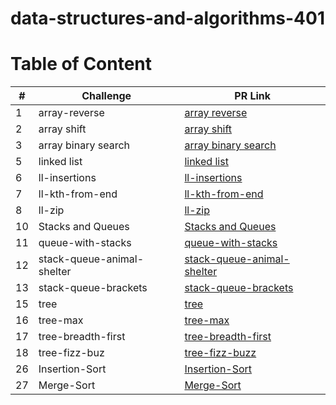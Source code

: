 # data-structures-and-algorithms-401

# Table of Content 

|#|Challenge|PR Link|
|----|-----|-------|
|1|array-reverse|[array reverse](./array_reverse/README.md)|
|2|array shift|[array shift](./array_shift/README.md)|
|3|array binary search|[array binary search](./array_binary_search/README.md)|
|5|linked list|[linked list](./data-structures/linked_list/README.md)|
|6|ll-insertions|[ll-insertions](./data-structures/linked_list/README.md)|
|7|ll-kth-from-end|[ll-kth-from-end](./data-structures/linked_list/README.md)|
|8|ll-zip|[ll-zip](./challenges/ll-zip/README.md)|
|10|Stacks and Queues|[Stacks and Queues](./data-structures/stack-and-queue/README.md)|
|11|queue-with-stacks|[queue-with-stacks](./challenges/queue-with-stacks/README.md)|
|12|stack-queue-animal-shelter|[stack-queue-animal-shelter](./challenges/stack_queue_animal_shelter/README.md)
|13|stack-queue-brackets|[stack-queue-brackets](./challenges/stack-queue-brackets/README.md)
|15|tree|[tree](./data-structures/trees/README.md)|
|16|tree-max|[tree-max](./data-structures/trees/README.md)|
|17|tree-breadth-first|[tree-breadth-first](./challenges/tree-breadth-first/README.md)|
|18|tree-fizz-buz|[tree-fizz-buzz](./challenges/tree-fizz-buzz/README.md)|
|26|Insertion-Sort|[Insertion-Sort](./challenges/insertion-sort/README.md)|
|27|Merge-Sort|[Merge-Sort](./challenges/merge_sort/README.md)|



